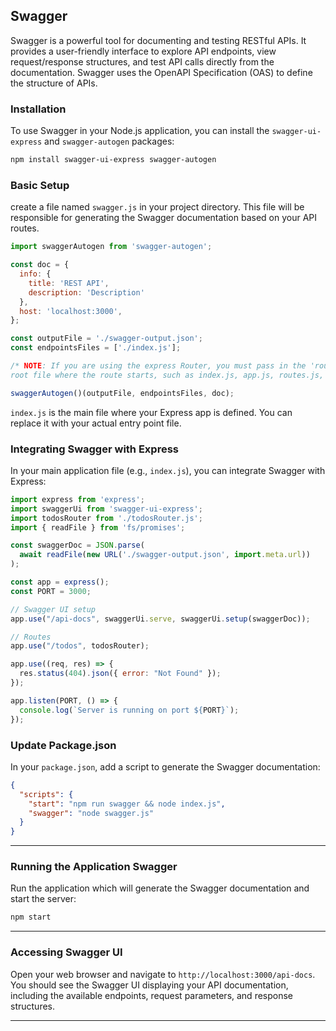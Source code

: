 ## **Swagger**

Swagger is a powerful tool for documenting and testing RESTful APIs. It provides a user-friendly interface to explore API endpoints, view request/response structures, and test API calls directly from the documentation. Swagger uses the OpenAPI Specification (OAS) to define the structure of APIs.

### **Installation**

To use Swagger in your Node.js application, you can install the `swagger-ui-express` and `swagger-autogen` packages:

```bash
npm install swagger-ui-express swagger-autogen
```

### **Basic Setup**

create a file named `swagger.js` in your project directory. This file will be responsible for generating the Swagger documentation based on your API routes.

```js
import swaggerAutogen from 'swagger-autogen';

const doc = {
  info: {
    title: 'REST API',
    description: 'Description'
  },
  host: 'localhost:3000',
};

const outputFile = './swagger-output.json';
const endpointsFiles = ['./index.js'];

/* NOTE: If you are using the express Router, you must pass in the 'routes' only the 
root file where the route starts, such as index.js, app.js, routes.js, etc ... */

swaggerAutogen()(outputFile, endpointsFiles, doc);
```

`index.js` is the main file where your Express app is defined. You can replace it with your actual entry point file.

### **Integrating Swagger with Express**

In your main application file (e.g., `index.js`), you can integrate Swagger with Express:

```js
import express from 'express';
import swaggerUi from 'swagger-ui-express';
import todosRouter from './todosRouter.js';
import { readFile } from 'fs/promises';

const swaggerDoc = JSON.parse(
  await readFile(new URL('./swagger-output.json', import.meta.url))
);

const app = express();
const PORT = 3000;

// Swagger UI setup
app.use("/api-docs", swaggerUi.serve, swaggerUi.setup(swaggerDoc));

// Routes
app.use("/todos", todosRouter);

app.use((req, res) => {
  res.status(404).json({ error: "Not Found" });
});

app.listen(PORT, () => {
  console.log(`Server is running on port ${PORT}`);
});
```

### **Update Package.json**

In your `package.json`, add a script to generate the Swagger documentation:

```json
{
  "scripts": {
    "start": "npm run swagger && node index.js",
    "swagger": "node swagger.js"
  }
}
```

---

### **Running the Application Swagger**

Run the application which will generate the Swagger documentation and start the server:

```bash
npm start
```

---

### **Accessing Swagger UI**

Open your web browser and navigate to `http://localhost:3000/api-docs`. You should see the Swagger UI displaying your API documentation, including the available endpoints, request parameters, and response structures.

---
